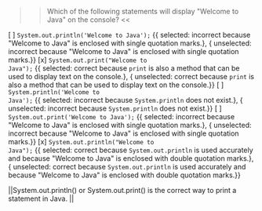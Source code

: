 >>Which of the following statements will display "Welcome to Java" on the console? <<

[ ] <code>System.out.println('Welcome to Java');</code> {{ selected: incorrect because "Welcome to Java" is enclosed with single quotation marks.}, { unselected: incorrect because "Welcome to Java" is enclosed with single quotation marks.}}
[x] <code>System.out.print("Welcome to Java");</code> {{ selected: correct because <code>print</code> is also a method that can be used to display text on the console.}, { unselected: correct because <code>print</code> is also a method that can be used to display text on the console.}}
[ ] <code>System.println('Welcome to Java');</code> {{ selected: incorrect because <code>System.println</code> does not exist.}, { unselected: incorrect because <code>System.println</code> does not exist.}}
[ ] <code>System.out.print('Welcome to Java');</code> {{ selected: incorrect because "Welcome to Java" is enclosed with single quotation marks.}, { unselected: incorrect because "Welcome to Java" is enclosed with single quotation marks.}}
[x] <code>System.out.println("Welcome to Java");</code> {{ selected: correct because <code>System.out.println</code> is used accurately and because "Welcome to Java" is enclosed with double quotation marks.}, { unselected: correct because <code>System.out.println</code> is used accurately and because "Welcome to Java" is enclosed with double quotation marks.}}

||System.out.println() or System.out.print() is the correct way to print a statement in Java. ||
